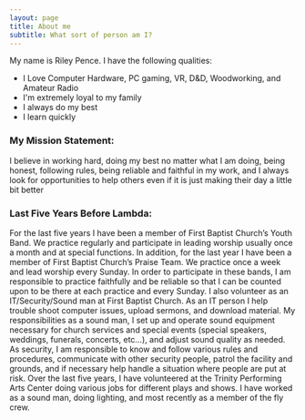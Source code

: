 ```yaml
---
layout: page
title: About me
subtitle: What sort of person am I?
---
```


My name is Riley Pence. I have the following qualities:

- I Love Computer Hardware, PC gaming, VR, D&D, Woodworking, and Amateur Radio
- I'm extremely loyal to my family
- I always do my best
- I learn quickly


### My Mission Statement:

I believe in working hard, doing my best no matter what I am doing, being honest, following rules, being reliable and faithful in my work, and I always look for opportunities to help others even if it is just making their day a little bit better


### Last Five Years Before Lambda:

For the last five years I have been a member of First Baptist Church’s Youth Band. We practice regularly and participate in leading worship usually once a month and at special functions. In addition, for the last year I have been a member of First Baptist Church’s Praise Team. We practice once a week and lead worship every Sunday. In order to participate in these bands, I am responsible to practice faithfully and be reliable so that I can be counted upon to be there at each practice and every Sunday. I also volunteer as an IT/Security/Sound man at First Baptist Church. As an IT person I help trouble shoot computer issues, upload sermons, and download material. My responsibilities as a sound man, I set up and operate sound equipment necessary for church services and special events (special speakers, weddings, funerals, concerts, etc…), and adjust sound quality as needed. As security, I am responsible to know and follow various rules and procedures, communicate with other security people, patrol the facility and grounds, and if necessary help handle a situation where people are put at risk. Over the last five years, I have volunteered at the Trinity Performing Arts Center doing various jobs for different plays and shows. I have worked as a sound man, doing lighting, and most recently as a member of the fly crew. 
